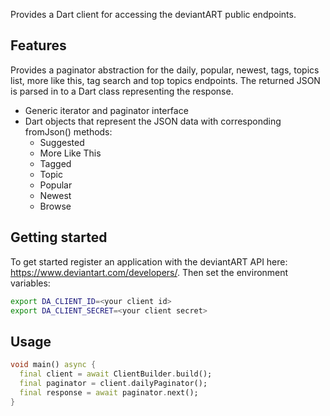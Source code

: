 Provides a Dart client for accessing the deviantART public endpoints.

## Features

Provides a paginator abstraction for the daily, popular, newest, tags, topics
list, more like this, tag search and top topics endpoints.  The returned JSON is
parsed in to a Dart class representing the response.

- Generic iterator and paginator interface
- Dart objects that represent the JSON data with corresponding fromJson()
  methods:
  * Suggested
  * More Like This
  * Tagged
  * Topic
  * Popular
  * Newest
  * Browse

## Getting started

To get started register an application with the deviantART API here:
https://www.deviantart.com/developers/.  Then set the environment variables:
```bash
export DA_CLIENT_ID=<your client id>
export DA_CLIENT_SECRET=<your client secret>
```

## Usage

```dart
void main() async {
  final client = await ClientBuilder.build();
  final paginator = client.dailyPaginator();
  final response = await paginator.next();
}
```

